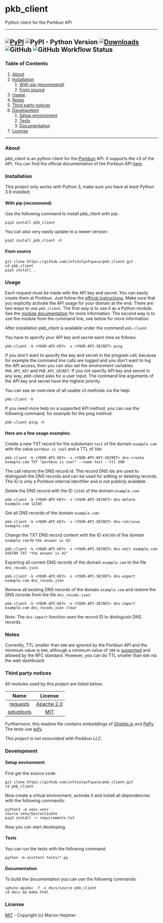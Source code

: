 # pkb_client

Python client for the Porkbun API

---
[![PyPI](https://img.shields.io/pypi/v/pkb_client)](https://pypi.org/project/pkb-client/) ![PyPI - Python Version](https://img.shields.io/pypi/pyversions/pkb_client) [![Downloads](https://static.pepy.tech/personalized-badge/pkb-client?period=total&units=international_system&left_color=grey&right_color=orange&left_text=Total%20Downloads)](https://pepy.tech/project/pkb-client) ![GitHub](https://img.shields.io/github/license/infinityofspace/pkb_client) ![GitHub Workflow Status](https://img.shields.io/github/actions/workflow/status/infinityofspace/pkb_client/pypi-publish-release.yml)
---

### Table of Contents

1. [About](#about)
2. [Installation](#installation)
    1. [With pip (recommend)](#with-pip-recommend)
    2. [From source](#from-source)
3. [Usage](#usage)
4. [Notes](#notes)
5. [Third party notices](#third-party-notices)
6. [Development](#development)
    1. [Setup environment](#setup-environment)
    2. [Tests](#tests)
    3. [Documentation](#documentation)
7. [License](#license)

---

### About

*pkb_client* is an python client for the [Porkbun](https://porkbun.com) API. It supports the v3 of the API. You can
find the official documentation of the Porkbun API [here](https://api.porkbun.com/api/json/v3/documentation).

### Installation

This project only works with Python 3, make sure you have at least Python 3.9 installed.

#### With pip (recommend)

Use the following command to install *pkb_client* with pip:

```commandline
pip3 install pkb_client
```

You can also very easily update to a newer version:

```commandline
pip3 install pkb_client -U
```

#### From source

```commandline
git clone https://github.com/infinityofspace/pkb_client.git
cd pkb_client
pip3 install .
```

### Usage

Each request must be made with the API key and secret. You can easily create them at Porkbun. Just follow
the [official instructions](https://api.porkbun.com/api/json/v3/documentation#Authentication). Make sure that you explicitly
activate the API usage for your domain at the end. There are two ways to use `pkb_client`. The first way is to use it as
a Python module. See the [module documentation](https://infinityofspace.github.io/pkb_client) for more information. The
second way is to use the module from the command line, see below for more information.

After installation *pkb_client* is available under the command `pkb-client`.

You have to specify your API key and secret each time as follows:

```commandline
pkb-client -k <YOUR-API-KEY> -s <YOUR-API-SECRET> ping
```

If you don't want to specify the key and secret in the program call, because for example the command line calls are
logged and you don't want to log the API access, then you can also set the environment variables `PKB_API_KEY` and
`PKB_API_SECRET`. If you not specify API key and secret in any way, *pkb-client* asks for a user input. The command line
arguments of the API key and secret have the highest priority.

You can see an overview of all usable cli methods via the help:

```commandline
pkb-client -h
```

If you need more help on a supported API method, you can use the following command, for example for the ping method:

```commandline
pkb-client ping -h
```

#### Here are a few usage examples:

Create a new TXT record for the subdomain `test` of the domain `example.com` with the value `porkbun is cool` and a TTL
of `500`:

```commandline
pkb-client -k <YOUR-API-KEY> -s <YOUR-API-KEY-SECRET> dns-create example.com TXT "porkbun is cool" --name test --ttl 500
```

The call returns the DNS record id. The record DNS ids are used to distinguish the DNS records and can be used for
editing or deleting records. The ID is only a Porkbun internal identifier and is not publicly available.

Delete the DNS record with the ID `12345` of the domain `example.com`:

```commandline
pkb-client -k <YOUR-API-KEY> -s <YOUR-API-SECRET> dns-delete example.com 12345
```

Get all DNS records of the domain `example.com`:

```commandline
pkb-client -k <YOUR-API-KEY> -s <YOUR-API-SECRET> dns-retrieve example.com
```

Change the TXT DNS record content with the ID `456789` of the domain `example.com` to `the answer is 42`:

```commandline
pkb-client -k <YOUR-API-KEY> -s <YOUR-API-SECRET> dns-edit example.com 456789 TXT "the answer is 42"
```

Exporting all current DNS records of the domain `example.com` to the file `dns_recods.json`:

```commandline
pkb-client -k <YOUR-API-KEY> -s <YOUR-API-SECRET> dns-export example.com dns_recods.json
```

Remove all existing DNS records of the domain `example.com` and restore the DNS records from the file `dns_recods.json`:

```commandline
pkb-client -k <YOUR-API-KEY> -s <YOUR-API-SECRET> dns-import example.com dns_recods.json clear
```

*Note:* The `dns-import` function uses the record ID to distinguish DNS records.

### Notes

Currently, TTL smaller than `600` are ignored by the Porkbun API and the minimum value is `600`, although a minimum
value of `300` is [supported](https://api.porkbun.com/api/json/v3/documentation) and allowed by the RFC standard. However,
you can do TTL smaller than `600` via the web dashboard.

### Third party notices

All modules used by this project are listed below:

|                       Name                       |                                   License                                   |
|:------------------------------------------------:|:---------------------------------------------------------------------------:|
|   [requests](https://github.com/psf/requests)    | [Apache 2.0](https://raw.githubusercontent.com/psf/requests/master/LICENSE) |
| [setuptools](https://github.com/pypa/setuptools) |    [MIT](https://raw.githubusercontent.com/pypa/setuptools/main/LICENSE)    |

Furthermore, this readme file contains embeddings of [Shields.io](https://github.com/badges/shields)
and [PePy](https://github.com/psincraian/pepy). The tests use [ipify](https://github.com/rdegges/ipify-api).

_This project is not associated with Porkbun LLC._

### Development

#### Setup environment

First get the source code:

```commandline
git clone https://github.com/infinityofspace/pkb_client.git
cd pkb_client
```

Now create a virtual environment, activate it and install all dependencies with the following commands:

```commandline
python3 -m venv venv
source venv/bin/activate
pip3 install -r requirements.txt
```

Now you can start developing.

#### Tests

You can run the tests with the following command:

```commandline
python -m unittest tests/*.py
```

#### Documentation

To build the documentation you can use the following commands:

```commandline
sphinx-apidoc -f -o docs/source pkb_client
cd docs && make html
```

### License

[MIT](https://github.com/infinityofspace/pkb_client/blob/master/License) - Copyright (c) Marvin Heptner
